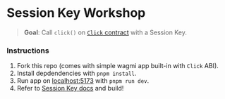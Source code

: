 # Session Key Workshop

> **Goal**: Call `click()` on [`Click` contract](https://sepolia.basescan.org/address/0x67c97D1FB8184F038592b2109F854dfb09C77C75) with a Session Key.

### Instructions

1. Fork this repo (comes with simple wagmi app built-in with `Click` ABI).
2. Install depdendencies with `pnpm install`.
3. Run app on [localhost:5173](http://localhost:5173) with `pnpm run dev`.
4. Refer to [Session Key docs](https://smartwallet.dev) and build!

